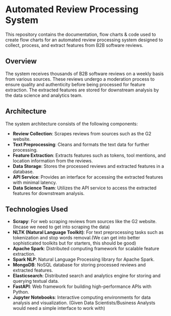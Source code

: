 # Automated Review Processing System

This repository contains the documentation, flow charts & code used to create flow charts for an automated review processing system designed to collect, process, and extract features from B2B software reviews.

## Overview

The system receives thousands of B2B software reviews on a weekly basis from various sources. These reviews undergo a moderation process to ensure quality and authenticity before being processed for feature extraction. The extracted features are stored for downstream analysis by the data science and analytics team.

## Architecture

The system architecture consists of the following components:

- **Review Collection**: Scrapes reviews from sources such as the G2 website.
- **Text Preprocessing**: Cleans and formats the text data for further processing.
- **Feature Extraction**: Extracts features such as tokens, tool mentions, and location information from the reviews.
- **Data Storage**: Stores the processed reviews and extracted features in a database.
- **API Service**: Provides an interface for accessing the extracted features with minimal latency.
- **Data Science Team**: Utilizes the API service to access the extracted features for downstream analysis.

## Technologies Used

- **Scrapy**: For web scraping reviews from sources like the G2 website.(Incase we need to get into scraping the data)
- **NLTK (Natural Language Toolkit)**: For text preprocessing tasks such as tokenization and stop words removal.(We can get into better sophisticated toolkits but for starters, this should be good)
- **Apache Spark**: Distributed computing framework for scalable feature extraction.
- **Spark NLP**: Natural Language Processing library for Apache Spark.
- **MongoDB**: NoSQL database for storing processed reviews and extracted features.
- **Elasticsearch**: Distributed search and analytics engine for storing and querying textual data.
- **FastAPI**: Web framework for building high-performance APIs with Python.
- **Jupyter Notebooks**: Interactive computing environments for data analysis and visualization. (Given Data Scientists/Business Analysts would need a simple interface to work with)
